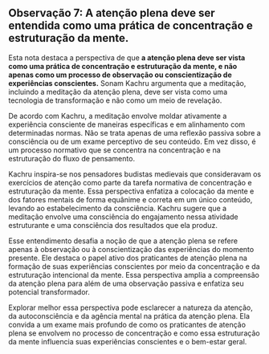 ## Observação 7: A atenção plena deve ser entendida como uma prática de concentração e estruturação da mente.

Esta nota destaca a perspectiva de que **a atenção plena deve ser vista como uma prática de concentração e estruturação da mente, e não apenas como um processo de observação ou conscientização de experiências conscientes.** Sonam Kachru argumenta que a meditação, incluindo a meditação da atenção plena, deve ser vista como uma tecnologia de transformação e não como um meio de revelação.

De acordo com Kachru, a meditação envolve moldar ativamente a experiência consciente de maneiras específicas e em alinhamento com determinadas normas. Não se trata apenas de uma reflexão passiva sobre a consciência ou de um exame perceptivo de seu conteúdo. Em vez disso, é um processo normativo que se concentra na concentração e na estruturação do fluxo de pensamento.

Kachru inspira-se nos pensadores budistas medievais que consideravam os exercícios de atenção como parte da tarefa normativa de concentração e estruturação da mente. Essa perspectiva enfatiza a colocação da mente e dos fatores mentais de forma equânime e correta em um único conteúdo, levando ao estabelecimento da consciência. Kachru sugere que a meditação envolve uma consciência do engajamento nessa atividade estruturante e uma consciência dos resultados que ela produz.

Esse entendimento desafia a noção de que a atenção plena se refere apenas à observação ou à conscientização das experiências do momento presente. Ele destaca o papel ativo dos praticantes de atenção plena na formação de suas experiências conscientes por meio da concentração e da estruturação intencional da mente. Essa perspectiva amplia a compreensão da atenção plena para além de uma observação passiva e enfatiza seu potencial transformador.

Explorar melhor essa perspectiva pode esclarecer a natureza da atenção, da autoconsciência e da agência mental na prática da atenção plena. Ela convida a um exame mais profundo de como os praticantes de atenção plena se envolvem no processo de concentração e como essa estruturação da mente influencia suas experiências conscientes e o bem-estar geral.